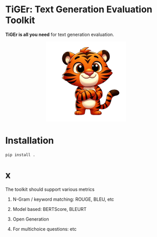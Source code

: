 # TiGEr: Text Generation Evaluation Toolkit

**TiGEr is all you need** for text generation evaluation.

<p align="center">
  <img src="asset/tiger.png" width="250">
</p>


# Installation

```
pip install .
```

# x

The toolkit should support various metrics

1. N-Gram / keyword matching: ROUGE, BLEU, etc

2. Model based: BERTScore, BLEURT

3. Open Generation

4. For multichoice questions: etc
